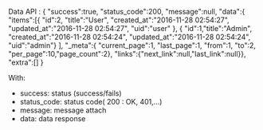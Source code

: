 Data API :
{
	"success":true,
	"status_code":200,
	"message":null,
	"data":{
		"items":[{
			"id":2,
			"title":"User",
			"created_at":"2016-11-28 02:54:27",
			"updated_at":"2016-11-28 02:54:27",
			"uid":"user"
			},
			{
				"id":1,"title":"Admin",
				"created_at":"2016-11-28 02:54:24",
				"updated_at":"2016-11-28 02:54:24",
				"uid":"admin"}
			],
			"_meta":{
			"current_page":1,
			"last_page":1,
			"from":1,
			"to":2,
			"per_page":10,"page_count":2},
			"links":{"next_link":null,"last_link":null}},
			"extra":[]
}

With: 
+ success: status (success/fails)
+ status_code: status code( 200 : OK, 401,...)
+ message: message attach 
+ data: data response